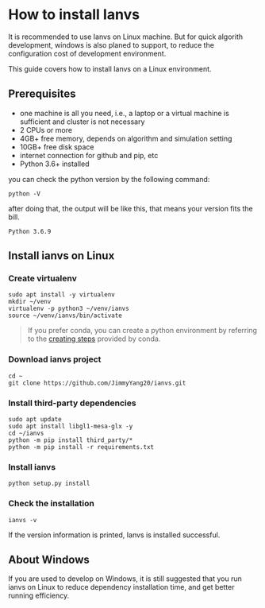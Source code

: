 # How to install Ianvs

It is recommended to use Ianvs on Linux machine. But for quick algorith development, windows is also planed to support, to reduce the configuration cost of development environment.  

This guide covers how to install Ianvs on a Linux environment.

## Prerequisites
- one machine is all you need, i.e., a laptop or a virtual machine is sufficient and cluster is not necessary
- 2 CPUs or more
- 4GB+ free memory, depends on algorithm and simulation setting
- 10GB+ free disk space
- internet connection for github and pip, etc
- Python 3.6+ installed

you can check the python version by the following command:
```
python -V
```
after doing that, the output will be like this, that means your version fits the bill.
```
Python 3.6.9
```

## Install ianvs on Linux


### Create virtualenv
```shell
sudo apt install -y virtualenv
mkdir ~/venv 
virtualenv -p python3 ~/venv/ianvs
source ~/venv/ianvs/bin/activate
```

> If you prefer conda, you can create a python environment by referring to the [creating steps](https://docs.conda.io/projects/conda/en/latest/user-guide/tasks/manage-environments.html#creating-an-environment-with-commands) provided by conda. 

### Download ianvs project
```
cd ~
git clone https://github.com/JimmyYang20/ianvs.git    
```

### Install third-party dependencies
```
sudo apt update
sudo apt install libgl1-mesa-glx -y
cd ~/ianvs
python -m pip install third_party/*
python -m pip install -r requirements.txt
```

### Install ianvs 
```
python setup.py install  
```

### Check the installation
```shell
ianvs -v
```
If the version information is printed, Ianvs is installed successful. 




## About Windows

If you are used to develop on Windows, it is still suggested that you run ianvs on Linux to reduce dependency installation time, and get better running efficiency. 